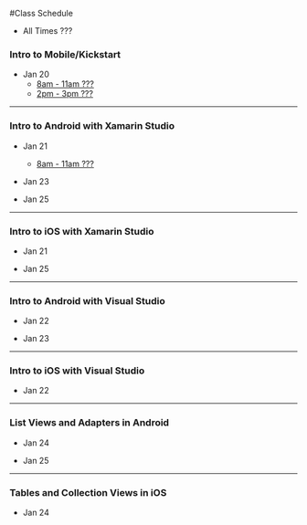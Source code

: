 #Class Schedule

* All Times ???

### Intro to Mobile/Kickstart

* Jan 20
  * [8am - 11am ???](http://xamarin.trainingrocket.com/class/developer-training/intro-to-mobile/kickstart/online-webinar-us-eastern-time/2014-01-20) 
  * [2pm - 3pm ???](http://xamarin.trainingrocket.com/class/developer-training/intro-to-mobile/kickstart/online-webinar-us-eastern-time/2014-01-20/4)

---

### Intro to Android with Xamarin Studio

* Jan 21
  * [8am - 11am ???](http://xamarin.trainingrocket.com/class/developer-training/intro-to-android-with-xamarin-studio/online-webinar-us-eastern-time/2014-01-21)

* Jan 23

* Jan 25

---

### Intro to iOS with Xamarin Studio

* Jan 21

* Jan 25
 
---

### Intro to Android with Visual Studio

* Jan 22

* Jan 23

---

### Intro to iOS with Visual Studio

* Jan 22

---

### List Views and Adapters in Android

* Jan 24

* Jan 25

---

### Tables and Collection Views in iOS

* Jan 24


